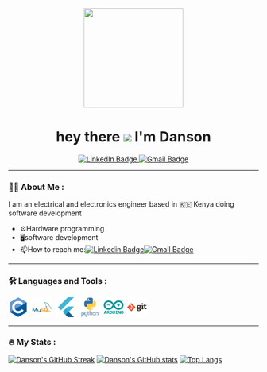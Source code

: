 

<div id="header" align="center">
 <img src="https://media.giphy.com/media/WTjXuYA2y4o3UZly3W/giphy.gif" width="200" height="200"/>
 <h1>
  hey there
  <img src="https://media.giphy.com/media/hvRJCLFzcasrR4ia7z/giphy.gif" width="30px"/>
  I'm Danson
 </h1>
 
  <div id="badges">
    <a href=https://www.linkedin.com/in/chege-dan/>
      <img src="https://img.shields.io/badge/LinkedIn-blue?style=for-the-badge&logo=linkedin&logoColor=white" alt="LinkedIn Badge"/>
    </a>
    <a href = "mailto: danchege.w@gmail.com"/>
      <img src="https://img.shields.io/badge/Gmail-yellow?style=for-the-badge&logo=Gmail&logoColor=red" alt="Gmail Badge"/>
    </a>    
 </div>
</div>

---

### :man_technologist: About Me :
I am an electrical and electronics engineer based in :kenya: Kenya doing software development  

- :gear:Hardware programming
- :desktop_computer:software development
- :mailbox:How to reach me:[![Linkedin Badge](https://img.shields.io/badge/-Linkedin-blue?style=flat&logo=Linkedin&logoColor=white)](https://www.linkedin.com/in/chege-dan/)[![Gmail Badge](https://img.shields.io/badge/-Gmail-grey?style=flat&logo=Gmail&logoColor=red)](mailto:danchege.w@gmail.com)

---

### :hammer_and_wrench: Languages and Tools :
<img src="https://github.com/devicons/devicon/blob/master/icons/c/c-original.svg" title="c" alt="c" width="40" height="40"/>&nbsp;
<img src="https://github.com/devicons/devicon/blob/master/icons/mysql/mysql-original-wordmark.svg" title="mysql" alt="mysql" width="40" height="40"/>&nbsp;
<img src="https://github.com/devicons/devicon/blob/master/icons/flutter/flutter-original.svg" title="flutter" alt="flutter" width="40" height="40"/>&nbsp;
<img src="https://github.com/devicons/devicon/blob/master/icons/python/python-original-wordmark.svg" title="python" alt="python" width="40" height="40"/>&nbsp;
<img src="https://github.com/devicons/devicon/blob/master/icons/arduino/arduino-original-wordmark.svg" title="arduino" alt="arduino" width="40" height="40"/>&nbsp;
<img src="https://github.com/devicons/devicon/blob/master/icons/git/git-original-wordmark.svg" title="git" alt="git" width="40" height="40"/>&nbsp;

---

### :fire: My Stats :
[![Danson's GitHub Streak](http://github-readme-streak-stats.herokuapp.com?user=chege-dan&theme=tokyonight)](https://git.io/streak-stats)
[![Danson's GitHub stats](https://github-readme-stats.vercel.app/api?username=chege-dan&show_icons=true&theme=tokyonight)](https://github.com/anuraghazra/github-readme-stats)
[![Top Langs](https://github-readme-stats.vercel.app/api/top-langs/?username=chege-dan&langs_count=6&theme=tokyonight&layout=compact)](https://github.com/anuraghazra/github-readme-stats)

<!--
**chege-dan/chege-dan** is a ✨ _special_ ✨ repository because its `README.md` (this file) appears on your GitHub profile.

Here are some ideas to get you started:

- 🔭 I’m currently working on ...
- 🌱 I’m currently learning ...
- 👯 I’m looking to collaborate on ...
- 🤔 I’m looking for help with ...
- 💬 Ask me about ...
- 📫 How to reach me: ...
- 😄 Pronouns: ...
- ⚡ Fun fact: ...
-->
